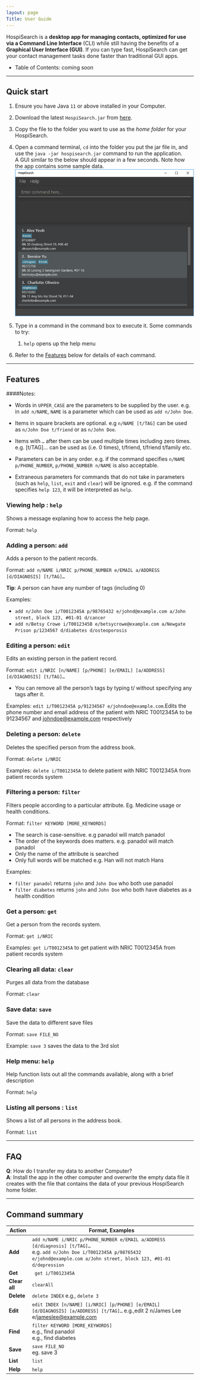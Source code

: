 ```yaml
---
layout: page
Title: User Guide
---
```


HospiSearch is a **desktop app for managing contacts, optimized for use via a Command Line Interface** 
(CLI) while still having the benefits of a **Graphical User Interface (GUI)**. If you can type fast, HospiSearch can get your contact management tasks done faster than traditional GUI apps.

* Table of Contents: coming soon

--------------------------------------------------------------------------------------------------------------------

## Quick start

1. Ensure you have Java `11` or above installed in your Computer.

2. Download the latest `HospiSearch.jar` from [here](https://github.com/AY2223S2-CS2103T-T11-4/tp/releases).

3. Copy the file to the folder you want to use as the _home folder_ for your HospiSearch.

4. Open a command terminal, `cd` into the folder you put the jar file in, and use the `java -jar hospisearch.jar` command to run the application.<br>
   A GUI similar to the below should appear in a few seconds. Note how the app contains some sample data.<br>
   ![Ui](images/Ui.png)
5. Type in a command in the command box to execute it. Some commands to try:
   1. `help` opens up the help menu
6. Refer to the [Features](#features) below for details of each command.

--------------------------------------------------------------------------------------------------------------------

## Features

####Notes:
- Words in `UPPER_CASE` are the parameters to be supplied by the user.
e.g. in `add n/NAME`, `NAME` is a parameter which can be used as `add n/John Doe`.

- Items in square brackets are optional.
e.g `n/NAME [t/TAG]` can be used as `n/John Doe t/friend` or as `n/John Doe`.

- Items with `…` after them can be used multiple times including zero times.
e.g. [t/TAG]…​ can be used as   (i.e. 0 times), t/friend, t/friend t/family etc.
- Parameters can be in any order.
  e.g. if the command specifies `n/NAME p/PHONE_NUMBER`, `p/PHONE_NUMBER n/NAME` is also acceptable.
- Extraneous parameters for commands that do not take in parameters (such as `help`, `list`, `exit` and `clear`) will be ignored.
  e.g. if the command specifies `help 123`, it will be interpreted as `help`.




  
### Viewing help : `help`

Shows a message explaning how to access the help page.

Format: `help`


### Adding a person: `add`

Adds a person to the patient records.

Format: `add n/NAME i/NRIC p/PHONE_NUMBER e/EMAIL a/ADDRESS [d/DIAGNOSIS] [t/TAG]…`


**Tip**: A person can have any number of tags (including 0)


Examples:
* `add n/John Doe i/T0012345A p/98765432 e/johnd@example.com a/John street, block 123, #01-01 d/cancer`
* `add n/Betsy Crowe i/T0012345B e/betsycrowe@example.com a/Newgate Prison p/1234567 d/diabetes d/osteoporosis`



### Editing a person: `edit`

Edits an existing person in the patient record.

Format: `edit i/NRIC [n/NAME] [p/PHONE] [e/EMAIL] [a/ADDRESS] [d/DIAGNOSIS] [t/TAG]…​`

* You can remove all the person’s tags by typing t/ without specifying any tags after it.

Examples: `edit i/T0012345A p/91234567 e/johndoe@example.com`.Edits the phone number and email address of the patient with NRIC T0012345A to be 91234567 and johndoe@example.com respectively


### Deleting a person: `delete`

Deletes the specified person from the address book.

Format: `delete i/NRIC`

Examples: `delete i/T0012345A` to delete patient with NRIC T0012345A from patient records system

### Filtering a person: `filter`

Filters people according to a particular attribute. Eg. Medicine usage or health conditions.

Format: `filter KEYWORD [MORE_KEYWORDS]`


* The search is case-sensitive. e.g panadol will match panadol
* The order of the keywords does matters. e.g. panadol will match panadol 
* Only the name of the attribute is searched
* Only full words will be matched e.g. Han will not match Hans

Examples:
* `filter panadol` returns `john` and `John Doe` who both use panadol
* `filter diabetes` returns `john` and `John Doe` who both have diabetes as a health condition

### Get a person: `get`
Get a person from the records system.

Format: `get i/NRIC`

Examples: `get i/T0012345A` to get patient with NRIC T0012345A from patient records system
  

### Clearing all data: `clear`
Purges all data from the database

Format: `clear`

### Save data: `save`
Save the data to different save files

Format: `save FILE_NO`

Example: `save 3` saves the data to the 3rd slot

### Help menu: `help`
Help function lists out all the commands available, along with a brief description

Format: `help`

### Listing all persons : `list`

Shows a list of all persons in the address book.

Format: `list`


--------------------------------------------------------------------------------------------------------------------

## FAQ

**Q**: How do I transfer my data to another Computer?<br>
**A**: Install the app in the other computer and overwrite the empty data file it creates with the file that contains the data of your previous HospiSearch home folder.

--------------------------------------------------------------------------------------------------------------------

## Command summary

| Action        | Format, Examples                                                                                                                                                                                 |
|---------------|--------------------------------------------------------------------------------------------------------------------------------------------------------------------------------------------------|
| **Add**       | `add n/NAME i/NRIC p/PHONE_NUMBER e/EMAIL a/ADDRESS [d/diagnosis] [t/TAG]…​` <br> e.g. `add n/John Doe i/T0012345A p/98765432 e/johnd@example.com a/John street, block 123, #01-01 d/depression` |
| **Get**       | ` get i/T0012345A`                                                                                                                                                                               |
| **Clear all** | `clearAll`                                                                                                                                                                                       |
| **Delete**    | `delete INDEX` e.g., `delete 3`                                                                                                                                                                  |
| **Edit**      | `edit INDEX [n/NAME] [i/NRIC] [p/PHONE] [e/EMAIL] [d/DIAGNOSIS] [a/ADDRESS] [t/TAG]…`  e.g.,edit 2 n/James Lee e/jameslee@example.com                                                            |
| **Find**      | `filter KEYWORD [MORE_KEYWORDS]` <br/> e.g., find panadol <br/> e.g., find diabetes                                                                                                              |
| **Save**      | `save FILE_NO` <br/> eg. save 3                                                                                                                                                                  |
| **List**      | `list`                                                                                                                                                                                           |
| **Help**      | `help`                                                                                                                                                                                           |
